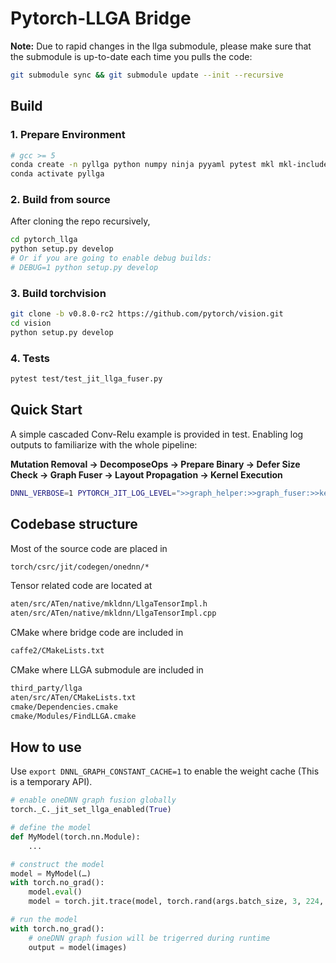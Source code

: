 # Pytorch-LLGA Bridge

**Note:** Due to rapid changes in the llga submodule, please make sure that the submodule is up-to-date each time you pulls the code:

```bash
git submodule sync && git submodule update --init --recursive
```

## Build

### 1. Prepare Environment

```bash
# gcc >= 5
conda create -n pyllga python numpy ninja pyyaml pytest mkl mkl-include setuptools cmake cffi typing
conda activate pyllga
```

### 2. Build from source

After cloning the repo recursively,

```bash
cd pytorch_llga
python setup.py develop
# Or if you are going to enable debug builds:
# DEBUG=1 python setup.py develop
```

### 3. Build torchvision

```bash
git clone -b v0.8.0-rc2 https://github.com/pytorch/vision.git
cd vision
python setup.py develop
```

### 4. Tests

```bash
pytest test/test_jit_llga_fuser.py
```

## Quick Start

A simple cascaded Conv-Relu example is provided in test. Enabling log outputs to familiarize with the whole pipeline:

**Mutation Removal -> DecomposeOps -> Prepare Binary -> Defer Size Check -> Graph Fuser -> Layout Propagation -> Kernel Execution**

```bash
DNNL_VERBOSE=1 PYTORCH_JIT_LOG_LEVEL=">>graph_helper:>>graph_fuser:>>kernel:>>interface" python -u test/test_jit_llga_fuser.py -k test_conv2d_eltwise
```

## Codebase structure

Most of the source code are placed in

```bash
torch/csrc/jit/codegen/onednn/*
```

Tensor related code are located at

```bash
aten/src/ATen/native/mkldnn/LlgaTensorImpl.h
aten/src/ATen/native/mkldnn/LlgaTensorImpl.cpp
```

CMake where bridge code are included in

```bash
caffe2/CMakeLists.txt
```

CMake where LLGA submodule are included in

```bash
third_party/llga
aten/src/ATen/CMakeLists.txt
cmake/Dependencies.cmake
cmake/Modules/FindLLGA.cmake
```

## How to use

Use `export DNNL_GRAPH_CONSTANT_CACHE=1` to enable the weight cache (This is a temporary API).


```python
# enable oneDNN graph fusion globally
torch._C._jit_set_llga_enabled(True)

# define the model
def MyModel(torch.nn.Module):
    ...

# construct the model
model = MyModel(…)
with torch.no_grad():
    model.eval()
    model = torch.jit.trace(model, torch.rand(args.batch_size, 3, 224, 224))

# run the model
with torch.no_grad():
    # oneDNN graph fusion will be trigerred during runtime
    output = model(images)
```